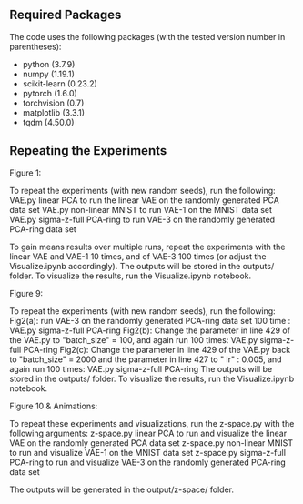 Required Packages
-----------------

The code uses the following packages (with the tested version number in parentheses):
- python (3.7.9)
- numpy (1.19.1)
- scikit-learn (0.23.2)
- pytorch (1.6.0)
- torchvision (0.7)
- matplotlib (3.3.1)
- tqdm (4.50.0)


Repeating the Experiments
-------------------------

Figure 1:

To repeat the experiments (with new random seeds), run the following:
    VAE.py linear PCA
        to run the linear VAE on the randomly generated PCA data set
    VAE.py non-linear MNIST
        to run VAE-1 on the MNIST data set
    VAE.py sigma-z-full PCA-ring
        to run VAE-3 on the randomly generated PCA-ring data set

To gain means results over multiple runs, repeat the experiments with the linear VAE and VAE-1 10 times, and of VAE-3
100 times (or adjust the Visualize.ipynb accordingly).
The outputs will be stored in the outputs/ folder. To visualize the results, run the Visualize.ipynb notebook.

Figure 9:

To repeat the experiments (with new random seeds), run the following:
Fig2(a): run VAE-3 on the randomly generated PCA-ring data set 100 time :
VAE.py sigma-z-full PCA-ring
Fig2(b): Change the parameter in line 429 of the VAE.py to "batch_size" = 100, and again run 100 times:
VAE.py sigma-z-full PCA-ring
Fig2(c): Change the parameter in line 429 of the VAE.py back to "batch_size" = 2000 and the parameter in line 427 to "
lr" : 0.005, and again run 100 times:
VAE.py sigma-z-full PCA-ring
The outputs will be stored in the outputs/ folder. To visualize the results, run the Visualize.ipynb notebook.

Figure 10 & Animations:

To repeat these experiments and visualizations, run the z-space.py with the following arguments:
z-space.py linear PCA
to run and visualize the linear VAE on the randomly generated PCA data set
z-space.py non-linear MNIST
to run and visualize VAE-1 on the MNIST data set
z-space.py sigma-z-full PCA-ring
to run and visualize VAE-3 on the randomly generated PCA-ring data set
        
The outputs will be generated in the output/z-space/ folder.